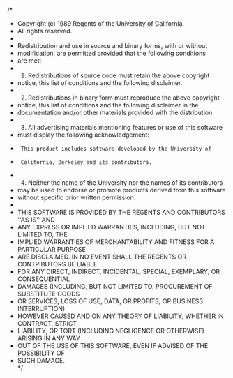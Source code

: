 /*     
 * Copyright (c) 1989 Regents of the University of California.     
 * All rights reserved.     
 *     
 * Redistribution and use in source and binary forms, with or without     
 * modification, are permitted provided that the following conditions     
 * are met:     
 * 1. Redistributions of source code must retain the above copyright     
 *    notice, this list of conditions and the following disclaimer.     
 * 2. Redistributions in binary form must reproduce the above copyright     
 *    notice, this list of conditions and the following disclaimer in the     
 *    documentation and/or other materials provided with the distribution.     
 * 3. All advertising materials mentioning features or use of this software     
 *    must display the following acknowledgement:     
 *      This product includes software developed by the University of     
 *      California, Berkeley and its contributors.     
 * 4. Neither the name of the University nor the names of its contributors     
 *    may be used to endorse or promote products derived from this software     
 *    without specific prior written permission.     
 *     
 * THIS SOFTWARE IS PROVIDED BY THE REGENTS AND CONTRIBUTORS ''AS IS'' AND     
 * ANY EXPRESS OR IMPLIED WARRANTIES, INCLUDING, BUT NOT LIMITED TO, THE     
 * IMPLIED WARRANTIES OF MERCHANTABILITY AND FITNESS FOR A PARTICULAR PURPOSE     
 * ARE DISCLAIMED.  IN NO EVENT SHALL THE REGENTS OR CONTRIBUTORS BE LIABLE     
 * FOR ANY DIRECT, INDIRECT, INCIDENTAL, SPECIAL, EXEMPLARY, OR CONSEQUENTIAL     
 * DAMAGES (INCLUDING, BUT NOT LIMITED TO, PROCUREMENT OF SUBSTITUTE GOODS     
 * OR SERVICES; LOSS OF USE, DATA, OR PROFITS; OR BUSINESS INTERRUPTION)     
 * HOWEVER CAUSED AND ON ANY THEORY OF LIABILITY, WHETHER IN CONTRACT, STRICT     
 * LIABILITY, OR TORT (INCLUDING NEGLIGENCE OR OTHERWISE) ARISING IN ANY WAY     
 * OUT OF THE USE OF THIS SOFTWARE, EVEN IF ADVISED OF THE POSSIBILITY OF     
 * SUCH DAMAGE.     
 */



